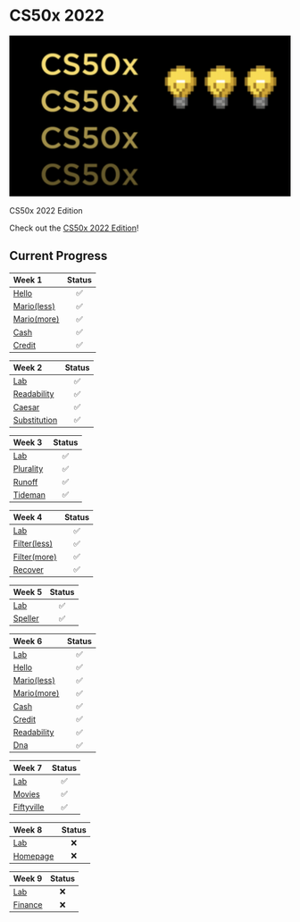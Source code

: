 # CS50x 2022

<p align="center">
  <img src="bg.png" />
</p>
CS50x 2022 Edition

Check out the [CS50x 2022 Edition](https://cs50.harvard.edu/x/2022/)!

## Current Progress

| Week 1                                                             | Status |
|:-------------------------------------------------------------------|:------:|
| [Hello](https://cs50.harvard.edu/x/2022/psets/1/hello/)            |   ✅    |
| [Mario(less)](https://cs50.harvard.edu/x/2022/psets/1/mario/less/) |   ✅    |
| [Mario(more)](https://cs50.harvard.edu/x/2022/psets/1/mario/more/) |   ✅    |
| [Cash](https://cs50.harvard.edu/x/2022/psets/1/cash/)              |   ✅    |
| [Credit](https://cs50.harvard.edu/x/2022/psets/1/credit/)          |   ✅    |

| Week 2                                                                | Status |
|:----------------------------------------------------------------------|:------:|
| [Lab](https://cs50.harvard.edu/x/2022/labs/2/)                        |   ✅    |
| [Readability](https://cs50.harvard.edu/x/2022/psets/2/readability/)   |   ✅    |
| [Caesar](https://cs50.harvard.edu/x/2022/psets/2/caesar/)             |   ✅    |
| [Substitution](https://cs50.harvard.edu/x/2022/psets/2/substitution/) |   ✅    |

| Week 3                                                          | Status |
|:----------------------------------------------------------------|:------:|
| [Lab](https://cs50.harvard.edu/x/2022/labs/3/)                  |   ✅    |
| [Plurality](https://cs50.harvard.edu/x/2022/psets/3/plurality/) |   ✅    |
| [Runoff](https://cs50.harvard.edu/x/2022/psets/3/runoff/)       |   ✅    |
| [Tideman](https://cs50.harvard.edu/x/2022/psets/3/tideman/)     |   ✅    |

| Week 4                                                               | Status |
|:---------------------------------------------------------------------|:------:|
| [Lab](https://cs50.harvard.edu/x/2022/labs/4/)                       |   ✅    |
| [Filter(less)](https://cs50.harvard.edu/x/2022/psets/4/filter/less/) |   ✅    |
| [Filter(more)](https://cs50.harvard.edu/x/2022/psets/4/filter/more/) |   ✅    |
| [Recover](https://cs50.harvard.edu/x/2022/psets/4/recover/)          |   ✅    |

| Week 5                                                      | Status |
|:------------------------------------------------------------|:------:|
| [Lab](https://cs50.harvard.edu/x/2022/labs/5/)              |   ✅    |
| [Speller](https://cs50.harvard.edu/x/2022/psets/5/speller/) |   ✅    |

| Week 6                                                              | Status |
|:--------------------------------------------------------------------|:------:|
| [Lab](https://cs50.harvard.edu/x/2022/labs/6/)                      |   ✅    |
| [Hello](https://cs50.harvard.edu/x/2022/psets/6/hello/)             |   ✅    |
| [Mario(less)](https://cs50.harvard.edu/x/2022/psets/6/mario/less/)  |   ✅    |
| [Mario(more)](https://cs50.harvard.edu/x/2022/psets/6/mario/more/)  |   ✅    |
| [Cash](https://cs50.harvard.edu/x/2022/psets/6/cash/)               |   ✅    |
| [Credit](https://cs50.harvard.edu/x/2022/psets/6/credit/)           |   ✅    |
| [Readability](https://cs50.harvard.edu/x/2022/psets/6/readability/) |   ✅    |
| [Dna](https://cs50.harvard.edu/x/2022/psets/6/dna/)                 |   ✅    |

| Week 7                                                            | Status |
|:------------------------------------------------------------------|:------:|
| [Lab](https://cs50.harvard.edu/x/2022/labs/7/)                    |   ✅    |
| [Movies](https://cs50.harvard.edu/x/2022/psets/7/movies/)         |   ✅    |
| [Fiftyville](https://cs50.harvard.edu/x/2022/psets/7/fiftyville/) |   ✅    |

| Week 8                                                          | Status |
|:------------------------------------------------------------------|:------:|
| [Lab](https://cs50.harvard.edu/x/2022/labs/8/)                    |   ❌    |
| [Homepage](https://cs50.harvard.edu/x/2022/psets/8/homepage/)         |   ❌   |

| Week 9                                                           | Status |
|:------------------------------------------------------------------|:------:|
| [Lab](https://cs50.harvard.edu/x/2022/labs/9/)                    |   ❌    |
| [Finance](https://cs50.harvard.edu/x/2022/psets/9/finance/)         |   ❌    |
